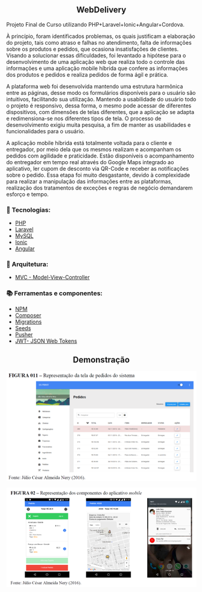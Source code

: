 <h2 align="center">WebDelivery</h2>

Projeto Final de Curso utilizando PHP+Laravel+Ionic+Angular+Cordova.

À princípio, foram identificados problemas, os quais justificam a elaboração do
projeto, tais como atraso e falhas no atendimento, falta de informações sobre os
produtos e pedidos, que ocasiona insatisfações de clientes. Visando a solucionar essas
dificuldades, foi levantado a hipótese para o desenvolvimento de uma aplicação web que realiza
todo o controle das informações e uma aplicação mobile híbrida que confere as informações
dos produtos e pedidos e realiza pedidos de forma ágil e prática.

A plataforma web foi desenvolvida mantendo uma estrutura harmônica entre as páginas,
desse modo os formulários disponíveis para o usuário são intuitivos, facilitando sua utilização.
Mantendo a usabilidade do usuário todo o projeto é responsivo, dessa forma, o mesmo pode
acessar de diferentes dispositivos, com dimensões de telas diferentes, que a aplicação se adapta
e redimensiona-se nos diferentes tipos de tela. O processo de desenvolvimento exigiu muita
pesquisa, a fim de manter as usabilidades e funcionalidades para o usuário.

A aplicação mobile híbrida está totalmente voltada para o cliente e entregador, por meio
dela que os mesmos realizam e acompanham os pedidos com agilidade e praticidade. Estão
disponíveis o acompanhamento do entregador em tempo real através do Google Maps integrado
ao aplicativo, ler cupom de desconto via QR-Code e receber as notificações sobre o pedido.
Essa etapa foi muito desgastante, devido à complexidade para realizar a manipulação das
informações entre as plataformas, realização dos tratamentos de exceções e regras de negócio
demandarem esforço e tempo.

### :rocket: Tecnologias:
- [PHP](https://www.php.net/)
- [Laravel](https://laravel.com/)
- [MySQL](https://www.mysql.com/)
- [Ionic](https://ionicframework.com/)
- [Angular](https://angular.io/)

### :briefcase: Arquitetura: 
 - [MVC - Model-View-Controller](https://en.wikipedia.org/wiki/Model%E2%80%93view%E2%80%93controller)

### :books: Ferramentas e componentes:
- [NPM](https://nodejs.org/en/)
- [Composer](https://getcomposer.org/)
- [Migrations](https://laravel.com/docs/7.x/migrations)
- [Seeds](https://laravel.com/docs/7.x/seeding)
- [Pusher](https://pusher.com/channels?campaignid=916184871&utm_source=adwords&utm_medium=cpc&utm_campaign=Brand_Pusher_Exact&utm_term=pusher&utm_creative=265000529656&gclid=Cj0KCQjwoPL2BRDxARIsAEMm9y8zTkQWAp1DUMIWodwvN49q-EPZWARtXyXfmhxPa-3u9XFB-3xWvMAaAiyCEALw_wcB)
- [JWT- JSON Web Tokens](https://jwt.io/)

<h2 align="center">Demonstração</h2>

![Image of WebService](https://github.com/JulioNery/WebDelivery/blob/master/imagetcc2.PNG?raw=true)

![Image of App](https://github.com/JulioNery/WebDelivery/blob/master/imagetcc.PNG?raw=true)
